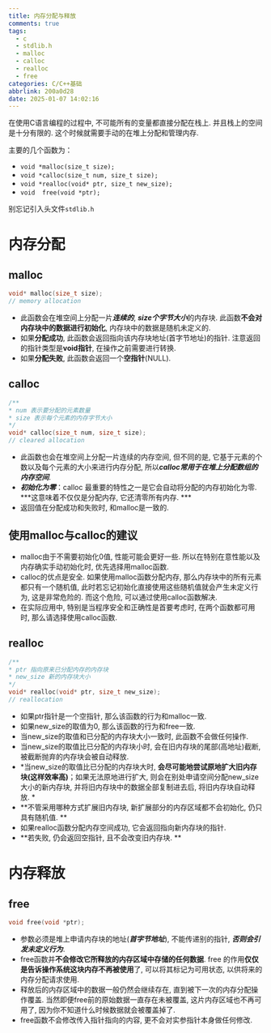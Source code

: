 ```yaml
---
title: 内存分配与释放
comments: true
tags:
  - c
  - stdlib.h
  - malloc
  - calloc
  - realloc
  - free
categories: C/C++基础
abbrlink: 200a0d28
date: 2025-01-07 14:02:16
---
```


在使用C语言编程的过程中, 不可能所有的变量都直接分配在栈上. 并且栈上的空间是十分有限的. 这个时候就需要手动的在堆上分配和管理内存. 


主要的几个函数为：
- ```void *malloc(size_t size);```
- ```void *calloc(size_t num, size_t size);```
- ```void *realloc(void* ptr, size_t new_size);```
- ```void  free(void *ptr);```


别忘记引入头文件```stdlib.h```


# 内存分配




## malloc

```c
void* malloc(size_t size);
// memory allocation
```

- 此函数会在堆空间上分配一片***连续的***, ***size个字节大小***的内存块. 此函数**不会对内存块中的数据进行初始化**, 内存块中的数据是随机未定义的. 
- 如果**分配成功**, 此函数会返回指向该内存块地址(首字节地址)的指针. 注意返回的指针类型是**void指针**, 在操作之前需要进行转换. 
- 如果**分配失败**, 此函数会返回一个**空指针**(NULL). 



## calloc

```c
/**
* num 表示要分配的元素数量
* size 表示每个元素的内存字节大小
*/
void* calloc(size_t num, size_t size);
// cleared allocation
```

- 此函数也会在堆空间上分配一片连续的内存空间, 但不同的是, 它基于元素的个数以及每个元素的大小来进行内存分配, 所以***calloc常用于在堆上分配数组的内存空间***. 
- ***初始化为零***：calloc 最重要的特性之一是它会自动将分配的内存初始化为零. ***这意味着不仅仅是分配内存, 它还清零所有内存. ***
- 返回值在分配成功和失败时, 和malloc是一致的. 



## 使用malloc与calloc的建议

- malloc由于不需要初始化0值, 性能可能会更好一些. 所以在特别在意性能以及内存确实手动初始化时, 优先选择用malloc函数. 
- calloc的优点是安全. 如果使用malloc函数分配内存, 那么内存块中的所有元素都只有一个随机值, 此时若忘记初始化直接使用这些随机值就会产生未定义行为, 这是非常危险的. 而这个危险, 可以通过使用calloc函数解决. 
- 在实际应用中, 特别是当程序安全和正确性是首要考虑时, 在两个函数都可用时, 那么请选择使用calloc函数. 



## realloc

```c
/**
* ptr 指向原来已分配内存的内存块
* new_size 新的内存块大小
*/
void* realloc(void* ptr, size_t new_size);
// reallocation
```

- 如果ptr指针是一个空指针, 那么该函数的行为和malloc一致. 
- 如果new_size的取值为0, 那么该函数的行为和free一致. 
- 当new_size的取值和已分配的内存块大小一致时, 此函数不会做任何操作. 
- 当new_size的取值比已分配的内存块小时, 会在旧内存块的尾部(高地址)截断, 被截断抛弃的内存块会被自动释放. 
- *当new_size的取值比已分配的内存块大时, **会尽可能地尝试原地扩大旧内存块(这样效率高)**；如果无法原地进行扩大, 则会在别处申请空间分配new_size大小的新内存块, 并将旧内存块中的数据全部复制进去后, 将旧内存块自动释放. *
- **不管采用哪种方式扩展旧内存块, 新扩展部分的内存区域都不会初始化, 仍只具有随机值. **
- 如果realloc函数分配内存空间成功, 它会返回指向新内存块的指针. 
- **若失败, 仍会返回空指针, 且不会改变旧内存块. **






# 内存释放


## free


```c
void free(void *ptr);
```

- 参数必须是堆上申请内存块的地址(***首字节地址***), 不能传递别的指针, ***否则会引发未定义行为***. 
- free函数并**不会修改它所释放的内存区域中存储的任何数据**. free 的作用**仅仅是告诉操作系统这块内存不再被使用**了, 可以将其标记为可用状态, 以供将来的内存分配请求使用. 
- 释放后的内存区域中的数据一般仍然会继续存在, 直到被下一次的内存分配操作覆盖. 当然即便free前的原始数据一直存在未被覆盖, 这片内存区域也不再可用了, 因为你不知道什么时候数据就会被覆盖掉了. 
- free函数不会修改传入指针指向的内容, 更不会对实参指针本身做任何修改. 

